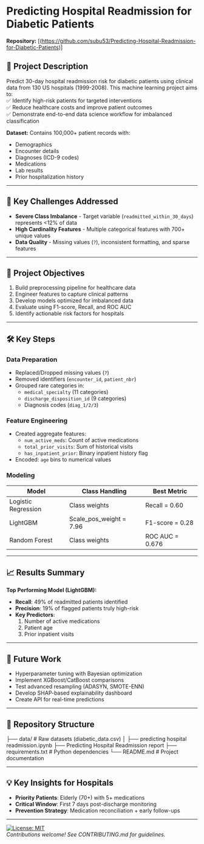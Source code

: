 # Predicting Hospital Readmission for Diabetic Patients

**Repository:** [(https://github.com/subu53/Predicting-Hospital-Readmission-for-Diabetic-Patients)]

## 🏥 Project Description  
Predict 30-day hospital readmission risk for diabetic patients using clinical data from 130 US hospitals (1999-2008). This machine learning project aims to:  
✅ Identify high-risk patients for targeted interventions  
✅ Reduce healthcare costs and improve patient outcomes  
✅ Demonstrate end-to-end data science workflow for imbalanced classification  

**Dataset:** Contains 100,000+ patient records with:  
- Demographics  
- Encounter details  
- Diagnoses (ICD-9 codes)  
- Medications  
- Lab results  
- Prior hospitalization history  

---

## 🚨 Key Challenges Addressed  
- **Severe Class Imbalance** - Target variable (`readmitted_within_30_days`) represents <12% of data  
- **High Cardinality Features** - Multiple categorical features with 700+ unique values  
- **Data Quality** - Missing values (`?`), inconsistent formatting, and sparse features  

---

## 🎯 Project Objectives  
1. Build preprocessing pipeline for healthcare data  
2. Engineer features to capture clinical patterns  
3. Develop models optimized for imbalanced data  
4. Evaluate using F1-score, Recall, and ROC AUC  
5. Identify actionable risk factors for hospitals  

---

## 🛠️ Key Steps  

### Data Preparation  
- Replaced/Dropped missing values (`?`)  
- Removed identifiers (`encounter_id`, `patient_nbr`)  
- Grouped rare categories in:  
  - `medical_specialty` (11 categories)  
  - `discharge_disposition_id` (9 categories)  
  - Diagnosis codes (`diag_1/2/3`)  

### Feature Engineering  
- Created aggregate features:  
  - `num_active_meds`: Count of active medications  
  - `total_prior_visits`: Sum of historical visits  
  - `has_inpatient_prior`: Binary inpatient history flag  
- Encoded: `age` bins to numerical values  

### Modeling  
| Model                | Class Handling         | Best Metric           |
|----------------------|------------------------|-----------------------|
| Logistic Regression  | Class weights          | Recall = 0.60         |
| LightGBM             | Scale_pos_weight = 7.96| F1-score = 0.28       | 
| Random Forest        | Class weights          | ROC AUC = 0.676       |

---

## 📈 Results Summary  
**Top Performing Model (LightGBM):**  
- **Recall**: 49% of readmitted patients identified  
- **Precision**: 19% of flagged patients truly high-risk  
- **Key Predictors**:  
  1. Number of active medications  
  2. Patient age  
  3. Prior inpatient visits  

---

## 🔮 Future Work  
- Hyperparameter tuning with Bayesian optimization  
- Implement XGBoost/CatBoost comparisons  
- Test advanced resampling (ADASYN, SMOTE-ENN)  
- Develop SHAP-based explainability dashboard  
- Create API for real-time predictions  

---

## 📂 Repository Structure  
├── data/ # Raw datasets (diabetic_data.csv)
│ ├── predicting hospital readmission.ipynb
├── Predicting Hospital Readmission report
├── requirements.txt # Python dependencies
└── README.md # Project documentation


---

## 💡 Key Insights for Hospitals  
- **Priority Patients**: Elderly (70+) with 5+ medications  
- **Critical Window**: First 7 days post-discharge monitoring  
- **Prevention Strategy**: Medication reconciliation + early follow-ups  

---

[![License: MIT](https://img.shields.io/badge/License-MIT-yellow.svg)](https://opensource.org/licenses/MIT)  
*Contributions welcome! See CONTRIBUTING.md for guidelines.*
